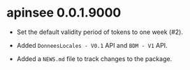 # apinsee 0.0.1.9000

* Set the default validity period of tokens to one week (#2).

* Added `DonneesLocales - V0.1` API and `BDM - V1` API.

* Added a `NEWS.md` file to track changes to the package.
